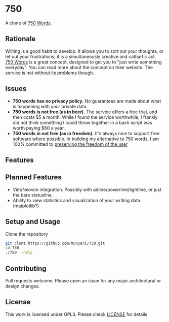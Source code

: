 # 750

A clone of [750 Words](http://750words.com/).

## Rationale

Writing is a good habit to develop. It allows you to sort out your thoughts, or
let out your frustrations; it is a simultaneously creative and cathartic act.
[750 Words](http://750words.com/) is a great concept, designed to get you to
"just write something everyday". You can read more about the concept on their
website. The service is not without its problems though.

## Issues

- **750 words has no privacy policy.** No guarantees are made about what is
  happening with your private data.
- **750 words is not free (as in beer).** The service offers a free trial, and
  then costs \$5 a month. While I found the service worthwhile, I frankly did
  not think something I could throw together in a bash script was worth paying
  \$60 a year.
- **750 words in not free (as in freedom).** It's always nice to support free
  software where possible. In building my alternative to 750 words, I am 100%
  committed to [preserving the freedom of the
  user](http://www.fsf.org/about/what-is-free-software)

## Features

## Planned Features
- Vim/Neovim integration. Possibly with airline/powerline/lightline, or just the
  bare statusline.
- Ability to view statistics and visualization of your writing data
  (matplotlib?)

## Setup and Usage

Clone the repository
```bash
git clone https://github.com/munyari/750.git
cd 750
./750 --help
```

## Contributing

Pull requests welcome. Please open an issue for any major architectural or
design changes.

## License

This work is licensed under GPL3. Please check [LICENSE](LICENSE) for details
